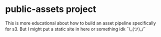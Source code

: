 public-assets project
=====================

This is more educational about how to build an asset pipeline specifically for s3. But I might put a static site in here or something idk ¯\\\_(ツ)\_/¯
